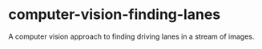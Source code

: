 # computer-vision-finding-lanes
A computer vision approach to finding driving lanes in a stream of images. 
